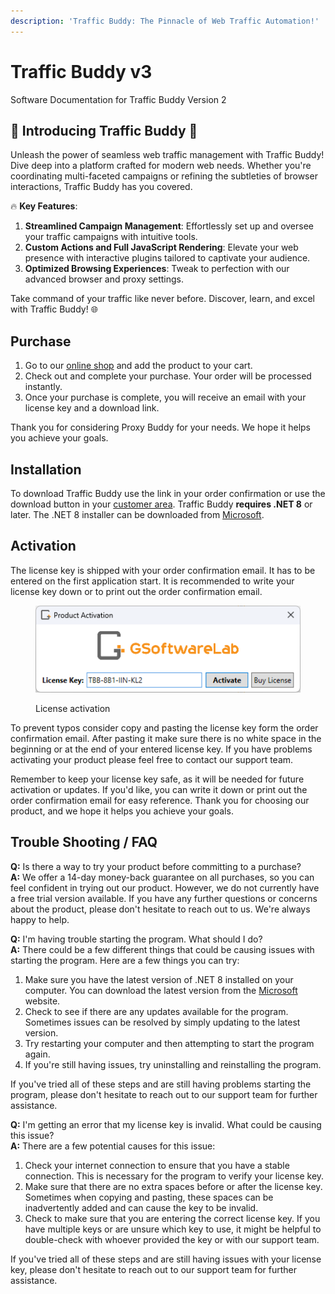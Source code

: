 ```yaml
---
description: 'Traffic Buddy: The Pinnacle of Web Traffic Automation!'
---
```


# Traffic Buddy v3

Software Documentation for Traffic Buddy Version 2

## 🚀 **Introducing Traffic Buddy** 🚀

Unleash the power of seamless web traffic management with Traffic Buddy! Dive deep into a platform crafted for modern web needs. Whether you're coordinating multi-faceted campaigns or refining the subtleties of browser interactions, Traffic Buddy has you covered.

🔥 **Key Features**:

1. **Streamlined Campaign Management**: Effortlessly set up and oversee your traffic campaigns with intuitive tools.
2. **Custom Actions and Full JavaScript Rendering**: Elevate your web presence with interactive plugins tailored to captivate your audience.
3. **Optimized Browsing Experiences**: Tweak to perfection with our advanced browser and proxy settings.

Take command of your traffic like never before. Discover, learn, and excel with Traffic Buddy! 🌐

## Purchase

1. Go to our [online shop](https://gsoftwarelab.com/shop/) and add the product to your cart.
2. Check out and complete your purchase. Your order will be processed instantly.
3. Once your purchase is complete, you will receive an email with your license key and a download link.

Thank you for considering Proxy Buddy for your needs. We hope it helps you achieve your goals.

## Installation

To download Traffic Buddy use the link in your order confirmation or use the download button in your [customer area](https://gsoftwarelab.com/my-account/downloads/). Traffic Buddy **requires .NET 8** or later. The .NET 8 installer can be downloaded from [Microsoft](https://dotnet.microsoft.com/en-us/download/dotnet/thank-you/runtime-desktop-8.0.8-windows-x64-installer).

## Activation

The license key is shipped with your order confirmation email. It has to be entered on the first application start. It is recommended to write your license key down or to print out the order confirmation email.

<figure><img src="../.gitbook/assets/license-activation.png" alt=""><figcaption><p>License activation</p></figcaption></figure>

To prevent typos consider copy and pasting the license key form the order confirmation email. After pasting it make sure there is no white space in the beginning or at the end of your entered license key. If you have problems activating your product please feel free to contact our support team.

Remember to keep your license key safe, as it will be needed for future activation or updates. If you'd like, you can write it down or print out the order confirmation email for easy reference. Thank you for choosing our product, and we hope it helps you achieve your goals.

## Trouble Shooting / FAQ

**Q:** Is there a way to try your product before committing to a purchase? \
**A:** We offer a 14-day money-back guarantee on all purchases, so you can feel confident in trying out our product. However, we do not currently have a free trial version available. If you have any further questions or concerns about the product, please don't hesitate to reach out to us. We're always happy to help.

**Q:** I'm having trouble starting the program. What should I do?\
**A:** There could be a few different things that could be causing issues with starting the program. Here are a few things you can try:

1. Make sure you have the latest version of .NET 8 installed on your computer. You can download the latest version from the [Microsoft](https://dotnet.microsoft.com/en-us/download/dotnet/thank-you/runtime-desktop-8.0.8-windows-x64-installer) website.
2. Check to see if there are any updates available for the program. Sometimes issues can be resolved by simply updating to the latest version.
3. Try restarting your computer and then attempting to start the program again.
4. If you're still having issues, try uninstalling and reinstalling the program.

If you've tried all of these steps and are still having problems starting the program, please don't hesitate to reach out to our support team for further assistance.

**Q:** I'm getting an error that my license key is invalid. What could be causing this issue? \
**A:** There are a few potential causes for this issue:

1. Check your internet connection to ensure that you have a stable connection. This is necessary for the program to verify your license key.
2. Make sure that there are no extra spaces before or after the license key. Sometimes when copying and pasting, these spaces can be inadvertently added and can cause the key to be invalid.
3. Check to make sure that you are entering the correct license key. If you have multiple keys or are unsure which key to use, it might be helpful to double-check with whoever provided the key or with our support team.

If you've tried all of these steps and are still having issues with your license key, please don't hesitate to reach out to our support team for further assistance.
